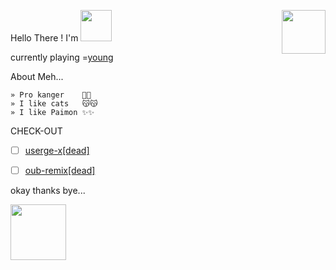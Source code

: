 Hello There ! I'm <a href="https://t.me/aliciadark"> <img src="https://telegra.ph/file/ac69cdf3feeb1b76c0839.png" width=50px></a>
<a><img align=right src="https://media3.giphy.com/media/11lxCeKo6cHkJy/giphy.gif" width=70px></a>

currently playing =[young](https://open.spotify.com/playlist/5ddLrdKjGR7SLqthbEcoNc?si=A_wkwVhXQHK3ZTe8VrQBfg&utm_source=copy-link)



About Meh...
```
» Pro kanger    🙁🙁
» I like cats   😽😽 
» I like Paimon ✨✨
```


CHECK-OUT

- [ ] [userge-x[dead]](https://github.com/code-rgb/Userge-X)
- [ ] [oub-remix[dead]](https://github.com/sahyam2019/oub-remix)


okay thanks bye...




<a><img src="https://telegra.ph/file/aa122096040f3c5005287.gif" width=89></a>
